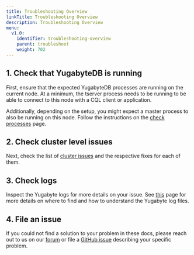 ```yaml
---
title: Troubleshooting Overview
linkTitle: Troubleshooting Overview
description: Troubleshooting Overview
menu:
  v1.0:
    identifier: troubleshooting-overview
    parent: troubleshoot
    weight: 702
---
```


## 1. Check that YugabyteDB is running

First, ensure that the expected YugabyteDB processes are running on the current node.
At a minimum, the tserver process needs to be running to be able to connect to this node with a CQL client or application.

Additionally, depending on the setup, you might expect a master process to also be running on this node.
Follow the instructions on the [check processes](../nodes/check-processes/) page.

## 2. Check cluster level issues

Next, check the list of [cluster issues](../cluster) and the respective fixes for each of them.

## 3. Check logs

Inspect the Yugabyte logs for more details on your issue. See [this](../nodes/check-logs) page for more details on where to find and how to understand the Yugabyte log files.

## 4. File an issue

If you could not find a solution to your problem in these docs, please reach out to us on our [forum](https://forum.yugabyte.com/) or file a [GitHub issue](https://github.com/yugabyte/yugabyte-db/issues) describing your specific problem.

